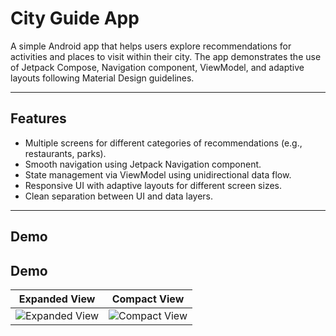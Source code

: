 # City Guide App

A simple Android app that helps users explore recommendations for activities and places to visit within their city. The app demonstrates the use of Jetpack Compose, Navigation component, ViewModel, and adaptive layouts following Material Design guidelines.

---

## Features
- Multiple screens for different categories of recommendations (e.g., restaurants, parks).
- Smooth navigation using Jetpack Navigation component.
- State management via ViewModel using unidirectional data flow.
- Responsive UI with adaptive layouts for different screen sizes.
- Clean separation between UI and data layers.

---

## Demo

## Demo

| Expanded View | Compact View |
| ------------- | ------------ |
| ![Expanded View](demo/expanded.gif) | ![Compact View](demo/compact.gif) |